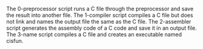 The  0-preprocessor script runs a C file through the preprocessor and save the result into another file.
The 1-compiler script  compiles a C file but does not link and names the output file the same as the C file.
The 2-assembler script generates the assembly code of a C code and save it in an output file.
The 3-name script compiles a C file and creates an executable named cisfun.
